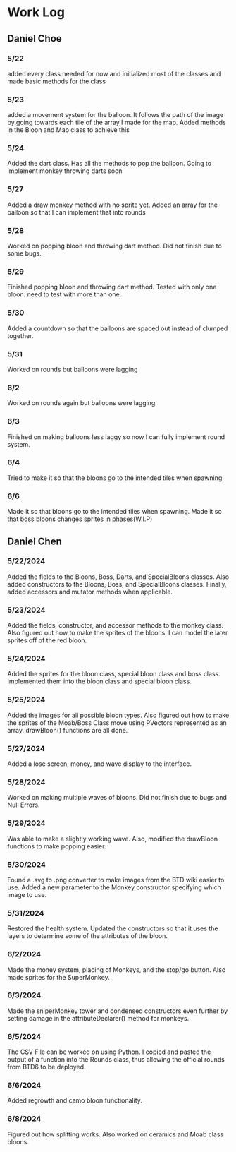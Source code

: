 # Work Log

## Daniel Choe

### 5/22

added every class needed for now and initialized most of the classes and made basic methods for the class

### 5/23

added a movement system for the balloon. It follows the path of the image by going towards each tile of the array I made for the map.
Added methods in the Bloon and Map class to achieve this

### 5/24

Added the dart class. Has all the methods to pop the balloon. Going to implement monkey throwing darts soon

### 5/27

Added a draw monkey method with no sprite yet. Added an array for the balloon so that I can implement that into rounds

### 5/28

Worked on popping bloon and throwing dart method. Did not finish due to some bugs.

### 5/29

Finished popping bloon and throwing dart method. Tested with only one bloon. need to test with more than one.

### 5/30

Added a countdown so that the balloons are spaced out instead of clumped together.

### 5/31

Worked on rounds but balloons were lagging

### 6/2

Worked on rounds again but balloons were lagging

### 6/3

Finished on making balloons less laggy so now I can fully implement round system.

### 6/4

Tried to make it so that the bloons go to the intended tiles when spawning

### 6/6

Made it so that bloons go to the intended tiles when spawning. Made it so that boss bloons changes sprites in phases(W.I.P)



## Daniel Chen

### 5/22/2024

Added the fields to the Bloons, Boss, Darts, and SpecialBloons classes. Also added constructors to the Bloons, Boss, and SpecialBloons classes.
Finally, added accessors and mutator methods when applicable. 

### 5/23/2024

Added the fields, constructor, and accessor methods to the monkey class. Also figured out how to make the sprites of the bloons. I can model the later sprites off of the red bloon. 

### 5/24/2024

Added the sprites for the bloon class, special bloon class and boss class. Implemented them into the bloon class and special bloon class. 

### 5/25/2024

Added the images for all possible bloon types. Also figured out how to make the sprites of the Moab/Boss Class move using PVectors represented as an array. drawBloon() functions are all done. 

### 5/27/2024

Added a lose screen, money, and wave display to the interface.

### 5/28/2024

Worked on making multiple waves of bloons. Did not finish due to bugs and Null Errors.

### 5/29/2024

Was able to make a slightly working wave. Also, modified the drawBloon functions to make popping easier. 

### 5/30/2024

Found a .svg to .png converter to make images from the BTD wiki easier to use. Added a new parameter to the Monkey constructor specifying which image to use. 

### 5/31/2024

Restored the health system. Updated the constructors so that it uses the layers to determine some of the attributes of the bloon.

### 6/2/2024

Made the money system, placing of Monkeys, and the stop/go button. Also made sprites for the SuperMonkey.

### 6/3/2024 

Made the sniperMonkey tower and condensed constructors even further by setting damage in the attributeDeclarer() method for monkeys.

### 6/5/2024

The CSV File can be worked on using Python. I copied and pasted the output of a function into the Rounds class, thus allowing the official rounds from BTD6 to be deployed. 

### 6/6/2024

Added regrowth and camo bloon functionality. 

### 6/8/2024

Figured out how splitting works. Also worked on ceramics and Moab class bloons.
